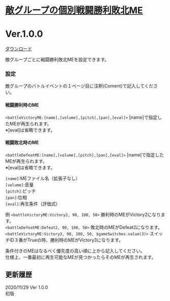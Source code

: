 # [敵グループの個別戦闘勝利敗北ME](https://raw.githubusercontent.com/nuun888/MZ/master/NUUN_BattleME.js)
# Ver.1.0.0
[ダウンロード](https://raw.githubusercontent.com/nuun888/MZ/master/NUUN_BattleME.js)  

敵グループごとに戦闘勝利敗北MEを設定できます。

### 設定
敵グループのバトルイベントの１ページ目に注釈(Coment)で記入してください。  

#### 戦闘勝利時のME
`<battleVictoryME:[name],[volume],[pitch],[pan],[eval]>` [name]で指定したMEが再生られます。  
※[eval]は省略できます。  

#### 戦闘敗北時のME  
`<battleDefeatME:[name],[volume],[pitch],[pan],[eval]>` [name]で指定したMEが再生られます。  
※[eval]は省略できます。  

`[name]`:MEファイル名（拡張子なし）  
`[volume]`:音量  
`[pitch]`:ピッチ  
`[pan]`:位相  
`[eval]`:再生条件（評価式）  

例
`<battleVictoryME:Victory2, 90, 100, 50>` 勝利時のMEがVictory2になります。  
`<battleDefeatME:Defeat2, 90, 100, 50>` 敗北時のMEがDefeat2になります。  
`<battleVictoryME:Victory3, 90, 100, 50, $gameSwitches.value(3)>` スイッチID３番がTrueの時、勝利時のMEがVictory3になります。  

条件付きのMEはなるべく優先度の高い順に上から記入してください。  
仕様上、一番最初に再生可能なMEが見つかったらそのMEが再生されます。  

## 更新履歴
2020/11/29 Ver 1.0.0  
初版  
